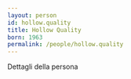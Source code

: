 ```yaml
---
layout: person
id: hollow.quality
title: Hollow Quality
born: 1963
permalink: /people/hollow.quality
---
```


Dettagli della persona 
